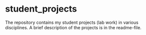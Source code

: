 # student_projects
The repository contains my student projects (lab work) in various disciplines. A brief description of the projects is in the readme-file. 
